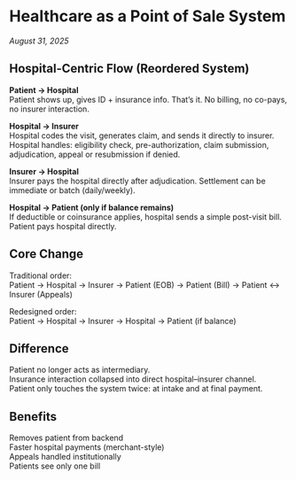 # Healthcare as a Point of Sale System
*August 31, 2025*

## Hospital-Centric Flow (Reordered System)
**Patient → Hospital**  
Patient shows up, gives ID + insurance info. That’s it. No billing, no co-pays, no insurer interaction.  

**Hospital → Insurer**  
Hospital codes the visit, generates claim, and sends it directly to insurer.  
Hospital handles: eligibility check, pre-authorization, claim submission, adjudication, appeal or resubmission if denied.  

**Insurer → Hospital**  
Insurer pays the hospital directly after adjudication. Settlement can be immediate or batch (daily/weekly).  

**Hospital → Patient (only if balance remains)**  
If deductible or coinsurance applies, hospital sends a simple post-visit bill. Patient pays hospital directly.  

## Core Change
Traditional order:  
Patient → Hospital → Insurer → Patient (EOB) → Patient (Bill) → Patient ↔ Insurer (Appeals)  

Redesigned order:  
Patient → Hospital → Insurer → Hospital → Patient (if balance)  

## Difference
Patient no longer acts as intermediary.  
Insurance interaction collapsed into direct hospital–insurer channel.  
Patient only touches the system twice: at intake and at final payment.  

## Benefits
Removes patient from backend  
Faster hospital payments (merchant-style)  
Appeals handled institutionally  
Patients see only one bill
